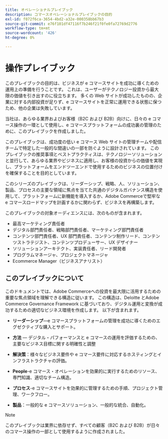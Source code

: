 ```yaml
---
title: オペレーショナルプレイブック
description: コマースオペレーショナルプレイブックの目的
exl-id: f072f6ca-3654-4bd2-a32e-000358bb67b3
source-git-commit: e76f101df47116f7b246f21f0fe0fa72769d2776
workflow-type: tm+mt
source-wordcount: '426'
ht-degree: 0%

---
```


# 操作プレイブック

このプレイブックの目的は、ビジネスが e コマースサイトを成功に導くための運用上の準備を行うことです。 これは、ユーザーがテクノロジー投資から最大限の価値を引き出すのに役立ちます。 多くの Web サイトが成功したものの、企業に対する内部投資が足りず、e コマースサイトを正常に運用できる状態に保つため、他の企業は失敗しています。

当社は、あらゆる業界およびお客様（B2C および B2B）向けに、日々の e コマース操作の一環として使用し、e コマースプラットフォームの成功裏の管理のために、このプレイブックを作成しました。

このプレイブックは、成功度の低い e コマース Web サイトの管理チームや配信チームで特定した一般的な間違いの一部を防ぐように設計されています。 このプレイブックの推奨事項とベストプラクティスは、テクノロジーソリューションと並行して、あらゆる業界やビジネスに適用し、お客様の投資からの価値を実現し、プラットフォームをエンドツーエンドで使用するためのビジネスの位置付けを確保することを目的としています。

このシリーズのプレイブックは、リーダーシップ、戦略、人、ソリューション、製品、プロセスの主要な領域に焦点を当てた共通のデジタルガバナンス構造を使用して、プラットフォームに新機能を導入するか、Adobe Commerceで堅牢な e コマースロードマップを計画するかに関わらず、ビジネスを再構築します。

このプレイブックの対象オーディエンスには、次のものが含まれます。

- 最高マーケティング責任者
- デジタル部門責任者、戦略部門責任者、マーケティング部門責任者
- コンテンツ部門責任者、UX 部門責任者、コンテンツ制作リード、コンテンツストラテジスト、コンテンツプロデューサー、UX デザイナー
- ソリューションアーキテクト、実装責任者、リード開発者
- プログラムマネージャ、プロジェクトマネージャ
- Ecommerce Manager（ビジネスアナリスト）

## このプレイブックについて

このドキュメントでは、Adobe Commerceへの投資を最大限に活用するための重要な焦点領域を理解できる構造に従います。 この構造は、Deloitte とAdobe Commerce Governance Framework に基づいており、デジタル運用と変換が成功するための適切なビジネス環境を作成します。 以下が含まれます。

- **リーダーシップ**—e コマースプラットフォームの管理を成功に導くためのエグゼクティブな購入とサポート。

- **方法** — デジタル・パフォーマンスと e コマースの運用を評価するための、主要なビジネス目標に関する明確性と調整

- **解決策**：様々なビジネス要件や e コマース要件に対応するホスティングとインフラストラクチャの評価。

- **People**-e コマース・オペレーションを効果的に実行するためのリソース、専門知識、適切なチーム構造。

- **プロセス**-e コマースサイトを効果的に管理するための手順、プロジェクト管理、ワークフロー。

- **製品**：一般的な e コマースソリューション、一般的な統合、自動化。

>[!NOTE]
>
>このプレイブックは業界に依存せず、すべての顧客（B2C および B2B）が日々のコマース操作の一部として使用するように作成されました。
